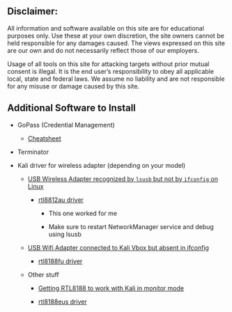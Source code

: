 ## Disclaimer:

All information and software available on this site are for educational purposes only. Use these at your own discretion, the site owners cannot be held responsible for any damages caused. The views expressed on this site are our own and do not necessarily reflect those of our employers.

Usage of all tools on this site for attacking targets without prior mutual consent is illegal. It is the end user’s responsibility to obey all applicable local, state and federal laws. We assume no liability and are not responsible for any misuse or damage caused by this site.

<!-- https://securityonline.info/disclaimer/ -->

## Additional Software to Install

- GoPass (Credential Management)

	- [Cheatsheet](https://woile.github.io/gopass-cheat-sheet/)

- Terminator

- Kali driver for wireless adapter (depending on your model)

	- [USB Wireless Adapter recognized by `lsusb` but not by `ifconfig` on Linux](https://superuser.com/questions/1279881/usb-wireless-adapter-recognized-by-lsusb-but-not-by-ifconfig-on-linux)
	
		- [rtl8812au driver](https://github.com/aircrack-ng/rtl8812au)
		
			- This one worked for me
			
			- Make sure to restart NetworkManager service and debug using lsusb
		
	- [USB Wifi Adapter connected to Kali Vbox but absent in ifconfig](https://superuser.com/questions/1570548/usb-wifi-adapter-connected-to-kali-vbox-but-absent-in-ifconfig)

		- [rtl8188fu driver](https://github.com/kelebek333/rtl8188fu)
		
	- Other stuff
	
		- [Getting RTL8188 to work with Kali in monitor mode](https://forums.kali.org/showthread.php?37911-Getting-RTL8188-to-work-with-Kali-in-monitor-mode)
		
		- [rtl8188eus driver](https://github.com/aircrack-ng/rtl8188eus)